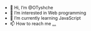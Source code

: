 - 👋 Hi, I’m @OTyshche
- 👀 I’m interested in Web programming
- 🌱 I’m currently learning JavaScript
- 📫 How to reach me [...](https://www.linkedin.com/in/oleksandr-tyshchenko-671987265/)
